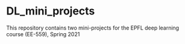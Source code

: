 # DL_mini_projects
This repository contains two mini-projects for the EPFL deep learning course (EE-559), Spring 2021
